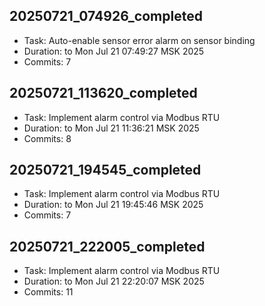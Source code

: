 
## 20250721_074926_completed
- Task:  Auto-enable sensor error alarm on sensor binding
- Duration:  to Mon Jul 21 07:49:27 MSK 2025
- Commits:        7

## 20250721_113620_completed
- Task:  Implement alarm control via Modbus RTU
- Duration:  to Mon Jul 21 11:36:21 MSK 2025
- Commits:        8

## 20250721_194545_completed
- Task:  Implement alarm control via Modbus RTU
- Duration:  to Mon Jul 21 19:45:46 MSK 2025
- Commits:        7

## 20250721_222005_completed
- Task:  Implement alarm control via Modbus RTU
- Duration:  to Mon Jul 21 22:20:07 MSK 2025
- Commits:       11
